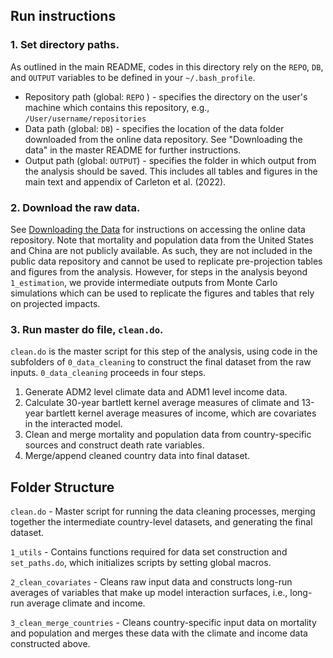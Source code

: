 ## Run instructions

### 1. Set directory paths.
As outlined in the main README, codes in this directory rely on the `REPO`, `DB`, and `OUTPUT` variables to be defined in your `~/.bash_profile`.

- Repository path (global: `REPO` ) - specifies the directory on the user's machine which contains this repository, e.g., `/User/username/repositories`
- Data path (global: `DB`) - specifies the location of the data folder downloaded from the online data repository. See "Downloading the data" in the master README for further instructions. 
- Output path (global: `OUTPUT`) - specifies the folder in which output from the analysis should be saved. This includes all tables and figures in the main text and appendix of Carleton et al. (2022). 

### 2. Download the raw data.
See [Downloading the Data](https://gitlab.com/ClimateImpactLab/Impacts/mortality/-/tree/dylan#downloading-the-data) for instructions on accessing the online data repository.
 Note that mortality and population data from the United States and China are not publicly available. As such, they are not included in the public data repository and cannot be used to replicate pre-projection tables and figures from the analysis. However, for steps in the analysis beyond `1_estimation`, we provide intermediate outputs from Monte Carlo simulations which can be used to replicate the figures and tables that rely on projected impacts.

### 3. Run master do file, `clean.do`.
`clean.do` is the master script for this step of the analysis, using code in the subfolders of `0_data_cleaning` to construct the final dataset from the raw inputs. `0_data_cleaning` proceeds in four steps.

1. Generate ADM2 level climate data and ADM1 level income data.
2. Calculate 30-year bartlett kernel average measures of climate and 13-year bartlett kernel average measures of income, which are covariates in the interacted model.
3. Clean and merge mortality and population data from country-specific sources and construct death rate variables.
4. Merge/append cleaned country data into final dataset.


## Folder Structure

`clean.do` - Master script for running the data cleaning processes, merging together the intermediate country-level datasets, and generating the final dataset.

`1_utils` - Contains functions required for data set construction and `set_paths.do`, which initializes scripts by setting global macros.

`2_clean_covariates` - Cleans raw input data and constructs long-run averages of variables that make up model interaction surfaces, i.e., long-run average climate and income.

`3_clean_merge_countries` - Cleans country-specific input data on mortality and population and merges these data with the climate and income data constructed above.










